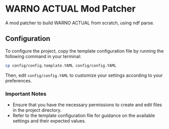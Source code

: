 # WARNO ACTUAL Mod Patcher

A mod patcher to build WARNO ACTUAL from scratch, using ndf parse.

## Configuration

To configure the project, copy the template configuration file by running the following command in your terminal:

```bash
cp config/config.template.YAML config/config.YAML
```

Then, edit `config/config.YAML` to customize your settings according to your preferences.

### Important Notes
- Ensure that you have the necessary permissions to create and edit files in the project directory.
- Refer to the template configuration file for guidance on the available settings and their expected values.


